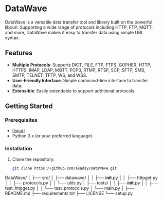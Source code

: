 # DataWave

DataWave is a versatile data transfer tool and library built on the powerful libcurl. Supporting a wide range of protocols including HTTP, FTP, MQTT, and more, DataWave makes it easy to transfer data using simple URL syntax.

## Features

- **Multiple Protocols**: Supports DICT, FILE, FTP, FTPS, GOPHER, HTTP, HTTPS, IMAP, LDAP, MQTT, POP3, RTMP, RTSP, SCP, SFTP, SMB, SMTP, TELNET, TFTP, WS, and WSS.
- **User-Friendly Interface**: Simple command-line interface to transfer data.
- **Extensible**: Easily extendable to support additional protocols.

## Getting Started

### Prerequisites

- [libcurl](https://curl.se/libcurl/)
- Python 3.x (or your preferred language)

### Installation

1. Clone the repository:
   ```bash
   git clone https://github.com/akaday/DataWave.git
DataWave/
│
├── src/
│   ├── datawave/
│   │   ├── __init__.py
│   │   ├── httpget.py
│   │   ├── protocols.py
│   │   └── utils.py
│   ├── tests/
│   │   ├── __init__.py
│   │   ├── test_httpget.py
│   │   └── test_protocols.py
│   └── main.py
│
├── README.md
├── requirements.txt
├── LICENSE
└── setup.py

